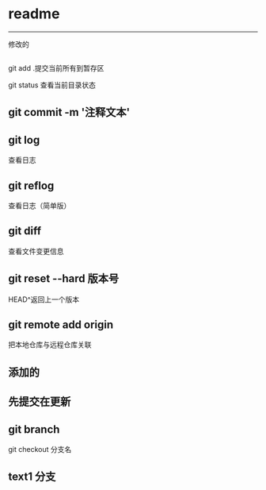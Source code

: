 # readme
---
修改的
```js

```
git add .提交当前所有到暂存区

git status
查看当前目录状态
## git commit -m '注释文本'
## git log 
查看日志
## git reflog
查看日志（简单版）
## git diff
查看文件变更信息
## git reset --hard 版本号
HEAD^返回上一个版本
## git remote add origin 
把本地仓库与远程仓库关联
## 添加的
## 先提交在更新
## git branch 
git checkout 分支名
## text1 分支
